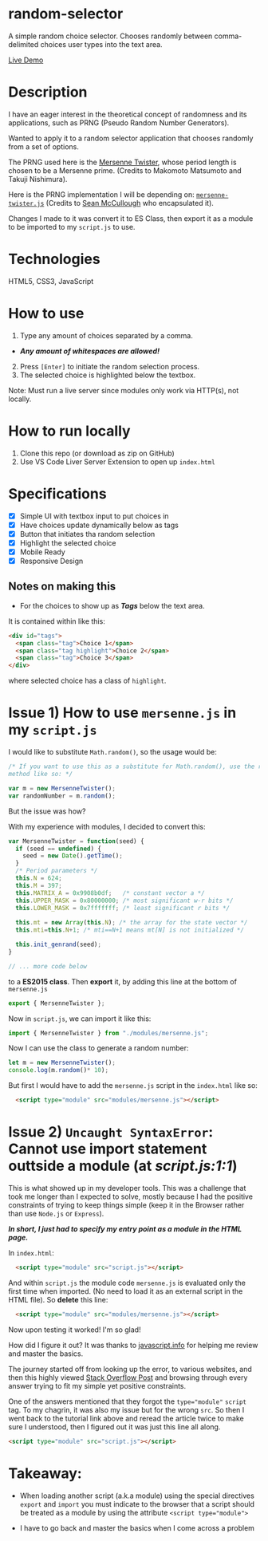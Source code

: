 # random-selector
 A simple random choice selector. Chooses randomly between comma-delimited choices user types into the text area.

[Live Demo](https://ephemeral-caramel-547ca9.netlify.app/)

# Description

I have an eager interest in the theoretical concept of randomness and its applications, such as PRNG (Pseudo Random Number Generators).

Wanted to apply it to a random selector application that chooses randomly from a set of options.

The PRNG used here is the [Mersenne Twister](https://en.wikipedia.org/wiki/Mersenne_Twister), whose period length is chosen to be a Mersenne prime. (Credits to Makomoto Matsumoto and Takuji Nishimura).

Here is the PRNG implementation I will be depending on: [`mersenne-twister.js`](https://gist.github.com/banksean/300494) (Credits to [Sean McCullough](https://gist.github.com/banksean) who encapsulated it). 

Changes I made to it was convert it to ES Class, then export it as a module to be imported to my `script.js` to use. 

# Technologies 

HTML5, CSS3, JavaScript

# How to use

1. Type any amount of choices separated by a comma. 
  - ***Any amount of whitespaces are allowed!***
2. Press `[Enter]` to initiate the random selection process.
3. The selected choice is highlighted below the textbox.

Note: Must run a live server since modules only work via HTTP(s), not locally. 

# How to run locally

1. Clone this repo (or download as zip on GitHub)
2. Use VS Code Liver Server Extension to open up `index.html`

# Specifications

- [x] Simple UI with textbox input to put choices in
- [x] Have choices update dynamically below as tags
- [x] Button that initiates tha random selection
- [x] Highlight the selected choice
- [x] Mobile Ready
- [x] Responsive Design

## Notes on making this

- For the choices to show up as ***Tags*** below the text area. 

It is contained within like this:

```html
<div id="tags">
  <span class="tag">Choice 1</span>
  <span class="tag highlight">Choice 2</span>
  <span class="tag">Choice 3</span>
</div>
```

where selected choice has a class of `highlight`. 

# Issue 1) How to use `mersenne.js` in my `script.js`

I would like to substitute `Math.random()`, so the usage would be: 

```js
/* If you want to use this as a substitute for Math.random(), use the random()
method like so: */

var m = new MersenneTwister();
var randomNumber = m.random();
```

But the issue was how? 

With my experience with modules, I decided to convert this:

```js
var MersenneTwister = function(seed) {
  if (seed == undefined) {
    seed = new Date().getTime();
  } 
  /* Period parameters */  
  this.N = 624;
  this.M = 397;
  this.MATRIX_A = 0x9908b0df;   /* constant vector a */
  this.UPPER_MASK = 0x80000000; /* most significant w-r bits */
  this.LOWER_MASK = 0x7fffffff; /* least significant r bits */
 
  this.mt = new Array(this.N); /* the array for the state vector */
  this.mti=this.N+1; /* mti==N+1 means mt[N] is not initialized */

  this.init_genrand(seed);
}

// ... more code below
```

to a **ES2015 class**. Then **export** it, by adding this line at the bottom of `mersenne.js`

```js
export { MersenneTwister };
```

Now in `script.js`, we can import it like this:

```js
import { MersenneTwister } from "./modules/mersenne.js";
```

Now I can use the class to generate a random number:

```js
let m = new MersenneTwister();
console.log(m.random()* 10);
```

But first I would have to add the `mersenne.js` script in the `index.html` like so:

```html
  <script type="module" src="modules/mersenne.js"></script>
```

# Issue 2) `Uncaught SyntaxError`: Cannot use import statement outtside a module (at *script.js:1:1*)

This is what showed up in my developer tools. This was a challenge that took me longer than I expected to solve, mostly because I had the positive constraints of trying to keep things simple (keep it in the Browser rather than use `Node.js` or `Express`). 

***In short, I just had to specify my entry point as a module in the HTML page.*** 

In `index.html`: 
```html
  <script type="module" src="script.js"></script>
```

And within `script.js` the module code `mersenne.js` is evaluated only the first time when imported. (No need to load it as an external script in the HTML file). So **delete** this line:

```html
  <script type="module" src="modules/mersenne.js"></script>
```

Now upon testing it worked! I'm so glad!

How did I figure it out? It was thanks to [javascript.info](https://javascript.info/modules-intro) for helping me review and master the basics. 

The journey started off from looking up the error, to various websites, and then this highly viewed [Stack Overflow Post](https://stackoverflow.com/questions/58211880/uncaught-syntaxerror-cannot-use-import-statement-outside-a-module-when-import) and browsing through every answer trying to fit my simple yet positive constraints. 

One of the answers mentioned that they forgot the `type="module"` `script` tag. To my chagrin, it was also my issue but for the wrong `src`. So then I went back to the tutorial link above and reread the article twice to make sure I understood, then I figured out it was just this line all along.

```html
<script type="module" src="script.js"></script>
```

# Takeaway:  

- When loading another script (a.k.a module) using the special directives `export` and `import` you must indicate to the browser that a script should be treated as a module by using the attribute `<script type="module">`

- I have to go back and master the basics when I come across a problem
